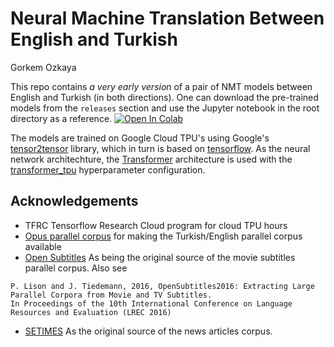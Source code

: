 # Neural Machine Translation Between English and Turkish
Gorkem Ozkaya


This repo contains *a very early version* of a pair of NMT models between English and Turkish (in both directions). One can download the pre-trained models from the `releases` section and use the Jupyter notebook in the root directory as a reference. [![Open In Colab](https://colab.research.google.com/assets/colab-badge.svg)](https://colab.research.google.com/github/gorkemozkaya/nmt-en-tr/blob/master/Turkish_English_NMT.ipynb)

The models are trained on Google Cloud TPU's using Google's [tensor2tensor](https://github.com/tensorflow/tensor2tensor) library, which in turn is based on [tensorflow](https://www.tensorflow.org). As the neural network architechture, the  [Transformer](https://papers.nips.cc/paper/7181-attention-is-all-you-need.pdf) architecture is used with the [transformer_tpu](https://github.com/tensorflow/tensor2tensor/blob/c8fe559e0b357389d8754474e1306b6ca9afc4f3/tensor2tensor/models/transformer.py#L2576) hyperparameter configuration. 

## Acknowledgements
* TFRC Tensorflow Research Cloud program for cloud TPU hours 
* [Opus parallel corpus](http://opus.nlpl.eu) for making the Turkish/English parallel corpus available
* [Open Subtitles](http://www.opensubtitles.org) As being the original source of the movie subtitles parallel corpus. Also see 
```
P. Lison and J. Tiedemann, 2016, OpenSubtitles2016: Extracting Large Parallel Corpora from Movie and TV Subtitles. 
In Proceedings of the 10th International Conference on Language Resources and Evaluation (LREC 2016)
````
* [SETIMES](http://www.setimes.com) As the original source of the news articles corpus. 
